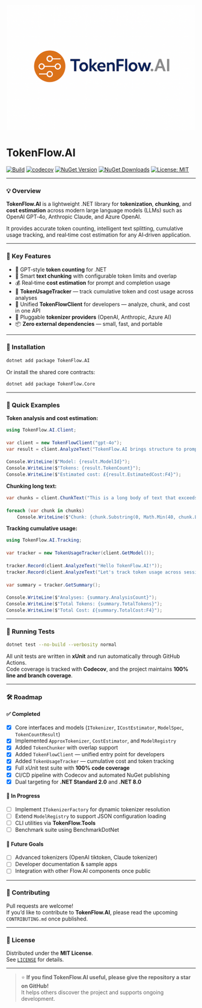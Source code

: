 <p align="center">
  <img src="https://github.com/AndrewClements84/TokenFlow.AI/blob/master/assets/logo.png?raw=true" alt="TokenFlow.AI" width="500"/>
</p>

# TokenFlow.AI

[![Build](https://github.com/AndrewClements84/TokenFlow.AI/actions/workflows/dotnet.yml/badge.svg)](https://github.com/AndrewClements84/TokenFlow.AI/actions)
[![codecov](https://codecov.io/gh/AndrewClements84/TokenFlow.AI/branch/master/graph/badge.svg)](https://codecov.io/gh/AndrewClements84/TokenFlow.AI)
[![NuGet Version](https://img.shields.io/nuget/v/TokenFlow.AI.svg?logo=nuget&cacheSeconds=60)](https://www.nuget.org/packages/TokenFlow.AI)
[![NuGet Downloads](https://img.shields.io/nuget/dt/TokenFlow.AI.svg)](https://www.nuget.org/packages/TokenFlow.AI)
[![License: MIT](https://img.shields.io/badge/License-MIT-green.svg)](LICENSE)

---

### 💡 Overview

**TokenFlow.AI** is a lightweight .NET library for **tokenization**, **chunking**, and **cost estimation** across modern large language models (LLMs) such as OpenAI GPT‑4o, Anthropic Claude, and Azure OpenAI.

It provides accurate token counting, intelligent text splitting, cumulative usage tracking, and real‑time cost estimation for any AI‑driven application.

---

### 🧩 Key Features

- 🔢 GPT‑style **token counting** for .NET  
- 🧱 Smart **text chunking** with configurable token limits and overlap  
- 💰 Real‑time **cost estimation** for prompt and completion usage  
- 🧮 **TokenUsageTracker** — track cumulative token and cost usage across analyses  
- 🧩 Unified **TokenFlowClient** for developers — analyze, chunk, and cost in one API  
- 🔌 Pluggable **tokenizer providers** (OpenAI, Anthropic, Azure AI)  
- 📦 **Zero external dependencies** — small, fast, and portable  

---

### 🚀 Installation

```bash
dotnet add package TokenFlow.AI
```

Or install the shared core contracts:

```bash
dotnet add package TokenFlow.Core
```

---

### 🧠 Quick Examples

**Token analysis and cost estimation:**

```csharp
using TokenFlow.AI.Client;

var client = new TokenFlowClient("gpt-4o");
var result = client.AnalyzeText("TokenFlow.AI brings structure to prompt engineering.");

Console.WriteLine($"Model: {result.ModelId}");
Console.WriteLine($"Tokens: {result.TokenCount}");
Console.WriteLine($"Estimated cost: £{result.EstimatedCost:F4}");
```

**Chunking long text:**

```csharp
var chunks = client.ChunkText("This is a long body of text that exceeds a given token limit...", maxTokens: 50, overlapTokens: 5);

foreach (var chunk in chunks)
    Console.WriteLine($"Chunk: {chunk.Substring(0, Math.Min(40, chunk.Length))}...");
```

**Tracking cumulative usage:**

```csharp
using TokenFlow.AI.Tracking;

var tracker = new TokenUsageTracker(client.GetModel());

tracker.Record(client.AnalyzeText("Hello TokenFlow.AI!"));
tracker.Record(client.AnalyzeText("Let's track token usage across sessions."));

var summary = tracker.GetSummary();

Console.WriteLine($"Analyses: {summary.AnalysisCount}");
Console.WriteLine($"Total Tokens: {summary.TotalTokens}");
Console.WriteLine($"Total Cost: £{summary.TotalCost:F4}");
```

---

### 🧪 Running Tests

```bash
dotnet test --no-build --verbosity normal
```

All unit tests are written in **xUnit** and run automatically through GitHub Actions.  
Code coverage is tracked with **Codecov**, and the project maintains **100% line and branch coverage**.

---

### 🛠️ Roadmap

#### ✅ Completed
- [x] Core interfaces and models (`ITokenizer`, `ICostEstimator`, `ModelSpec`, `TokenCountResult`)
- [x] Implemented `ApproxTokenizer`, `CostEstimator`, and `ModelRegistry`
- [x] Added `TokenChunker` with overlap support
- [x] Added `TokenFlowClient` — unified entry point for developers
- [x] Added `TokenUsageTracker` — cumulative cost and token tracking
- [x] Full xUnit test suite with **100% code coverage**
- [x] CI/CD pipeline with Codecov and automated NuGet publishing
- [x] Dual targeting for **.NET Standard 2.0** and **.NET 8.0**

#### 🚧 In Progress
- [ ] Implement `ITokenizerFactory` for dynamic tokenizer resolution
- [ ] Extend `ModelRegistry` to support JSON configuration loading
- [ ] CLI utilities via **TokenFlow.Tools**
- [ ] Benchmark suite using BenchmarkDotNet

#### 🌟 Future Goals
- [ ] Advanced tokenizers (OpenAI tiktoken, Claude tokenizer)
- [ ] Developer documentation & sample apps
- [ ] Integration with other Flow.AI components once public

---

### 💬 Contributing

Pull requests are welcome!  
If you’d like to contribute to **TokenFlow.AI**, please read the upcoming `CONTRIBUTING.md` once published.

---

### 🪪 License

Distributed under the **MIT License**.  
See [`LICENSE`](LICENSE) for details.

---

> ⭐ **If you find TokenFlow.AI useful, please give the repository a star on GitHub!**  
> It helps others discover the project and supports ongoing development.
